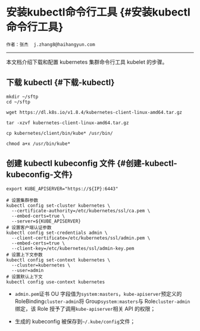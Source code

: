 # 安装kubectl命令行工具 {#安装kubectl命令行工具}

```
作者：张杰  j.zhang8@haihangyun.com
```

---

本文档介绍下载和配置 kubernetes 集群命令行工具 kubelet 的步骤。

## 下载 kubectl {#下载-kubectl}

```
mkdir ~/sftp
cd ~/sftp

wget https://dl.k8s.io/v1.8.4/kubernetes-client-linux-amd64.tar.gz

tar -xzvf kubernetes-client-linux-amd64.tar.gz

cp kubernetes/client/bin/kube* /usr/bin/

chmod a+x /usr/bin/kube*
```

## 创建 kubectl kubeconfig 文件 {#创建-kubectl-kubeconfig-文件}

```
export KUBE_APISERVER="https://${IP}:6443"

# 设置集群参数
kubectl config set-cluster kubernetes \
  --certificate-authority=/etc/kubernetes/ssl/ca.pem \
  --embed-certs=true \
  --server=${KUBE_APISERVER}
# 设置客户端认证参数
kubectl config set-credentials admin \
  --client-certificate=/etc/kubernetes/ssl/admin.pem \
  --embed-certs=true \
  --client-key=/etc/kubernetes/ssl/admin-key.pem
# 设置上下文参数
kubectl config set-context kubernetes \
  --cluster=kubernetes \
  --user=admin
# 设置默认上下文
kubectl config use-context kubernetes
```

* `admin.pem`证书 OU 字段值为`system:masters`，`kube-apiserver`预定义的 RoleBinding`cluster-admin`将 Group`system:masters`与 Role`cluster-admin`绑定，该 Role 授予了调用`kube-apiserver`相关 API 的权限；

* 生成的 kubeconfig 被保存到`~/.kube/config`文件；



